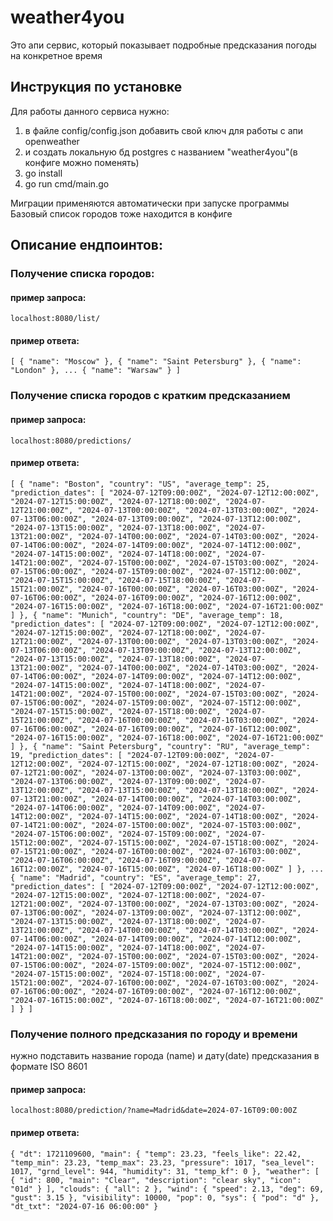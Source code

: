 # weather4you

Это апи сервис, который показывает подробные предсказания погоды на конкретное время

## Инструкция по установке

Для работы данного сервиса нужно:
1. в файле config/config.json добавить свой ключ для работы с апи openweather
2. и создать локальную бд postgres с названием "weather4you"(в конфиге можно поменять)
3. go install
4. go run cmd/main.go

Миграции применяются автоматически при запуске программы
Базовый список городов тоже находится в конфиге

## Описание ендпоинтов:

### Получение списка городов:

#### пример запроса: 
`localhost:8080/list/`

#### пример ответа: 
`[
    {
        "name": "Moscow"
    },
    {
        "name": "Saint Petersburg"
    },
    {
        "name": "London"
    },
    ...
    {
        "name": "Warsaw"
    }
]`


### Получение списка городов с кратким предсказанием

#### пример запроса:
`localhost:8080/predictions/`

#### пример ответа:
`[
    {
        "name": "Boston",
        "country": "US",
        "average_temp": 25,
        "prediction_dates": [
            "2024-07-12T09:00:00Z",
            "2024-07-12T12:00:00Z",
            "2024-07-12T15:00:00Z",
            "2024-07-12T18:00:00Z",
            "2024-07-12T21:00:00Z",
            "2024-07-13T00:00:00Z",
            "2024-07-13T03:00:00Z",
            "2024-07-13T06:00:00Z",
            "2024-07-13T09:00:00Z",
            "2024-07-13T12:00:00Z",
            "2024-07-13T15:00:00Z",
            "2024-07-13T18:00:00Z",
            "2024-07-13T21:00:00Z",
            "2024-07-14T00:00:00Z",
            "2024-07-14T03:00:00Z",
            "2024-07-14T06:00:00Z",
            "2024-07-14T09:00:00Z",
            "2024-07-14T12:00:00Z",
            "2024-07-14T15:00:00Z",
            "2024-07-14T18:00:00Z",
            "2024-07-14T21:00:00Z",
            "2024-07-15T00:00:00Z",
            "2024-07-15T03:00:00Z",
            "2024-07-15T06:00:00Z",
            "2024-07-15T09:00:00Z",
            "2024-07-15T12:00:00Z",
            "2024-07-15T15:00:00Z",
            "2024-07-15T18:00:00Z",
            "2024-07-15T21:00:00Z",
            "2024-07-16T00:00:00Z",
            "2024-07-16T03:00:00Z",
            "2024-07-16T06:00:00Z",
            "2024-07-16T09:00:00Z",
            "2024-07-16T12:00:00Z",
            "2024-07-16T15:00:00Z",
            "2024-07-16T18:00:00Z",
            "2024-07-16T21:00:00Z"
        ]
    },
    {
        "name": "Munich",
        "country": "DE",
        "average_temp": 18,
        "prediction_dates": [
            "2024-07-12T09:00:00Z",
            "2024-07-12T12:00:00Z",
            "2024-07-12T15:00:00Z",
            "2024-07-12T18:00:00Z",
            "2024-07-12T21:00:00Z",
            "2024-07-13T00:00:00Z",
            "2024-07-13T03:00:00Z",
            "2024-07-13T06:00:00Z",
            "2024-07-13T09:00:00Z",
            "2024-07-13T12:00:00Z",
            "2024-07-13T15:00:00Z",
            "2024-07-13T18:00:00Z",
            "2024-07-13T21:00:00Z",
            "2024-07-14T00:00:00Z",
            "2024-07-14T03:00:00Z",
            "2024-07-14T06:00:00Z",
            "2024-07-14T09:00:00Z",
            "2024-07-14T12:00:00Z",
            "2024-07-14T15:00:00Z",
            "2024-07-14T18:00:00Z",
            "2024-07-14T21:00:00Z",
            "2024-07-15T00:00:00Z",
            "2024-07-15T03:00:00Z",
            "2024-07-15T06:00:00Z",
            "2024-07-15T09:00:00Z",
            "2024-07-15T12:00:00Z",
            "2024-07-15T15:00:00Z",
            "2024-07-15T18:00:00Z",
            "2024-07-15T21:00:00Z",
            "2024-07-16T00:00:00Z",
            "2024-07-16T03:00:00Z",
            "2024-07-16T06:00:00Z",
            "2024-07-16T09:00:00Z",
            "2024-07-16T12:00:00Z",
            "2024-07-16T15:00:00Z",
            "2024-07-16T18:00:00Z",
            "2024-07-16T21:00:00Z"
        ]
    },
    {
        "name": "Saint Petersburg",
        "country": "RU",
        "average_temp": 19,
        "prediction_dates": [
            "2024-07-12T09:00:00Z",
            "2024-07-12T12:00:00Z",
            "2024-07-12T15:00:00Z",
            "2024-07-12T18:00:00Z",
            "2024-07-12T21:00:00Z",
            "2024-07-13T00:00:00Z",
            "2024-07-13T03:00:00Z",
            "2024-07-13T06:00:00Z",
            "2024-07-13T09:00:00Z",
            "2024-07-13T12:00:00Z",
            "2024-07-13T15:00:00Z",
            "2024-07-13T18:00:00Z",
            "2024-07-13T21:00:00Z",
            "2024-07-14T00:00:00Z",
            "2024-07-14T03:00:00Z",
            "2024-07-14T06:00:00Z",
            "2024-07-14T09:00:00Z",
            "2024-07-14T12:00:00Z",
            "2024-07-14T15:00:00Z",
            "2024-07-14T18:00:00Z",
            "2024-07-14T21:00:00Z",
            "2024-07-15T00:00:00Z",
            "2024-07-15T03:00:00Z",
            "2024-07-15T06:00:00Z",
            "2024-07-15T09:00:00Z",
            "2024-07-15T12:00:00Z",
            "2024-07-15T15:00:00Z",
            "2024-07-15T18:00:00Z",
            "2024-07-15T21:00:00Z",
            "2024-07-16T00:00:00Z",
            "2024-07-16T03:00:00Z",
            "2024-07-16T06:00:00Z",
            "2024-07-16T09:00:00Z",
            "2024-07-16T12:00:00Z",
            "2024-07-16T15:00:00Z",
            "2024-07-16T18:00:00Z"
        ]
    },
    ...
    {
        "name": "Madrid",
        "country": "ES",
        "average_temp": 27,
        "prediction_dates": [
            "2024-07-12T09:00:00Z",
            "2024-07-12T12:00:00Z",
            "2024-07-12T15:00:00Z",
            "2024-07-12T18:00:00Z",
            "2024-07-12T21:00:00Z",
            "2024-07-13T00:00:00Z",
            "2024-07-13T03:00:00Z",
            "2024-07-13T06:00:00Z",
            "2024-07-13T09:00:00Z",
            "2024-07-13T12:00:00Z",
            "2024-07-13T15:00:00Z",
            "2024-07-13T18:00:00Z",
            "2024-07-13T21:00:00Z",
            "2024-07-14T00:00:00Z",
            "2024-07-14T03:00:00Z",
            "2024-07-14T06:00:00Z",
            "2024-07-14T09:00:00Z",
            "2024-07-14T12:00:00Z",
            "2024-07-14T15:00:00Z",
            "2024-07-14T18:00:00Z",
            "2024-07-14T21:00:00Z",
            "2024-07-15T00:00:00Z",
            "2024-07-15T03:00:00Z",
            "2024-07-15T06:00:00Z",
            "2024-07-15T09:00:00Z",
            "2024-07-15T12:00:00Z",
            "2024-07-15T15:00:00Z",
            "2024-07-15T18:00:00Z",
            "2024-07-15T21:00:00Z",
            "2024-07-16T00:00:00Z",
            "2024-07-16T03:00:00Z",
            "2024-07-16T06:00:00Z",
            "2024-07-16T09:00:00Z",
            "2024-07-16T12:00:00Z",
            "2024-07-16T15:00:00Z",
            "2024-07-16T18:00:00Z",
            "2024-07-16T21:00:00Z"
        ]
    }
]`


### Получение полного предсказания по городу и времени
нужно подставить название города (name) и дату(date) предсказания в формате ISO 8601
#### пример запроса:
`localhost:8080/prediction/?name=Madrid&date=2024-07-16T09:00:00Z`

#### пример ответа:
`{
    "dt": 1721109600,
    "main": {
        "temp": 23.23,
        "feels_like": 22.42,
        "temp_min": 23.23,
        "temp_max": 23.23,
        "pressure": 1017,
        "sea_level": 1017,
        "grnd_level": 944,
        "humidity": 31,
        "temp_kf": 0
    },
    "weather": [
        {
            "id": 800,
            "main": "Clear",
            "description": "clear sky",
            "icon": "01d"
        }
    ],
    "clouds": {
        "all": 2
    },
    "wind": {
        "speed": 2.13,
        "deg": 69,
        "gust": 3.15
    },
    "visibility": 10000,
    "pop": 0,
    "sys": {
        "pod": "d"
    },
    "dt_txt": "2024-07-16 06:00:00"
}`